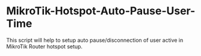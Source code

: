 # MikroTik-Hotspot-Auto-Pause-User-Time
This script will help to setup auto pause/disconnection of user active in MikroTik Router hotspot setup.
